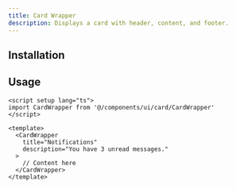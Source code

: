 ```yaml
---
title: Card Wrapper
description: Displays a card with header, content, and footer.
---
```


<ComponentPreview name="CardWrapperDemo"  />

## Installation

<TabPreview name="CLI">
<template #CLI>

```bash
npx shadcn-vue@latest add wrapper-card
```
</template>
<template #Manual>

<Steps>

### Create new component (ex: `@/components/ui/card/CardWrapper.vue`) and copy and paste the following code into your project

```vue
<script setup lang="ts">
import type { HTMLAttributes } from 'vue'
import {
  Card,
  CardContent,
  CardDescription,
  CardFooter,
  CardHeader,
  CardTitle
} from '.'

const props = defineProps<{
  class?: HTMLAttributes['class']
  title?: string
  description?: string
}>()
</script>

<template>
  <Card :class="props.class">
    <slot name="header" :title="title" :description="description">
      <CardHeader v-if="props.title || props.description">
        <CardTitle v-if="props.title">
          {{ props.title }}
        </CardTitle>
        <CardDescription v-if="props.description">
          {{ props.description }}
        </CardDescription>
      </CardHeader>
    </slot>
    <CardContent>
      <slot />
    </CardContent>
    <CardFooter v-if="$slots.footer">
      <slot name="footer" />
    </CardFooter>
  </Card>
</template>
```

### Import and use that new component into project

```vue
<script setup lang="ts">
import CardWrapper from '@/components/ui/card/CardWrapper'
</script>

<template>
  <CardWrapper
    title="Notifications"
    description="You have 3 unread messages."
  >
    // Content here
  </CardWrapper>
</template>
```
</Steps>

</template>
</TabPreview>

## Usage

```vue
<script setup lang="ts">
import CardWrapper from '@/components/ui/card/CardWrapper'
</script>

<template>
  <CardWrapper
    title="Notifications"
    description="You have 3 unread messages."
  >
    // Content here
  </CardWrapper>
</template>
```
